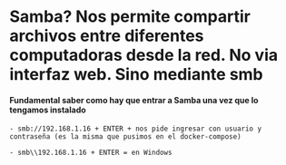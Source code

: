 # Samba? Nos permite compartir archivos entre diferentes computadoras desde la red. No via interfaz web. Sino mediante smb

#### Fundamental saber como hay que entrar a Samba una vez que lo tengamos instalado

    - smb://192.168.1.16 + ENTER + nos pide ingresar con usuario y contraseña (es la misma que pusimos en el docker-compose)

    - smb\\192.168.1.16 + ENTER = en Windows